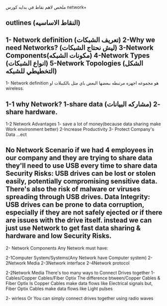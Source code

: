 ملخص لاهم نقاط في بدايه كورس network+

outlines (النقاط الاساسيه)
-----------------------------------
1- Network definition (تعريف الشبكات)
2-Why we need Networks? (ليش نحتاج الشبكات)
3-Network Components(مكونات الشبكه)
4-Network Types (انواع الشبكات)
5-Network Topologies (الشكل التخطيطي للشبكه)
-----------------------------------
1- Network definition
هو مجموعه اجهزه مرتبطه ببعضها البعض باي مثل بالكيبلات او wireless.

1-1 why Network?
1-share data (مشاركه البيانات)
2-share hardware.
---------------------------------------------------
1-2 Network Advantages
1- save a lot of money(because data sharing make Work environment better)
2-Increase Productivity 
3- Protect Company's Data
...ect

No Network Scenario
if we had 4 employees in our company and they are trying to share data they'll need to use   USB every time to share data
Security Risks: USB drives can be lost or stolen easily, potentially compromising sensitive data. There's also the risk of malware or viruses spreading through USB drives.
Data Integrity: USB drives can be prone to data corruption, especially if they are not safely ejected or if there are issues with the drive itself.
instead we can just use Network to get fast data sharing & hardware and low Security Risks.
-----------------------------------------------------
2- Network Components
Any Network must have:

2-1Computer System/Systems(Any Network have Computer system)
2-2Network Media 
2-3Network interface
2-4Network protocol

2-2Network Media
There's too many ways to Connect Drives together
1- Cables/Copper Cables/Fiber Optix
The difference btween/Copper Cables & Fiber Optix
Is Copper Cables make data flows like Electrical signals
but, Fiber Optix Cables make data flows like Light pulses 

2- wirless 
Or You can simply connect drives together using radio waves
